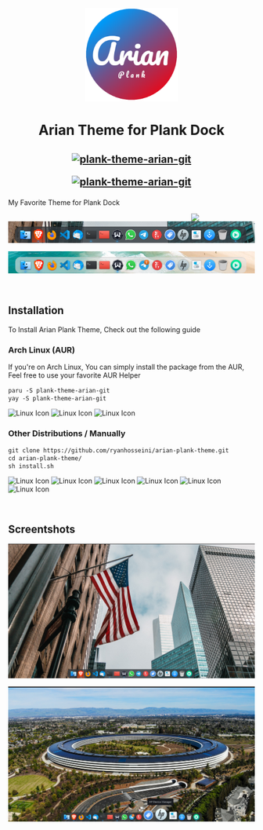 <p align="center">
<a href="https://www.pling.com/p/1911700/" target="_blank"><img src="icon.png" width="190px"></a>

<p>
  <h1 align="center"> Arian Theme for Plank Dock </h1> 
  <h2 align="center">
  
  [![plank-theme-arian-git](https://img.shields.io/aur/version/plank-theme-arian-git?color=1793d1&label=plank-theme-arian-git&logo=arch-linux&style=for-the-badge)](https://aur.archlinux.org/packages/plank-theme-arian-git/)
  
  [![plank-theme-arian-git](https://img.shields.io/aur/maintainer/plank-theme-arian-git?color=1793d1&label=plank-theme-arian-git&logo=arch-linux&style=for-the-badge)](https://aur.archlinux.org/packages/plank-theme-arian-git/)
  
  </h2>



My Favorite Theme for Plank Dock 


<a href="https://www.pling.com/p/1911700/"><img align="right"
    src="https://www.pling.com/stores/media/store_pling/pling-logo.png"
    width='130"' /></a>
    

<a style="display: block" href="https://www.pling.com/p/1911700/"><img
    src="screenshots/screenshot-1.png"
    width='650"' /></a>
    
    
<a style="display: block" href="https://www.pling.com/p/1911700/"><img
    src="screenshots/screenshot-2.png"
    width='650"' /></a>

<br>


## Installation
To Install Arian Plank Theme, Check out the following guide

### Arch Linux (AUR)
If you're on Arch Linux, You can simply install the package from the AUR, Feel free to use your favorite AUR Helper
```Shell
paru -S plank-theme-arian-git
yay -S plank-theme-arian-git
```

![Linux Icon](https://img.shields.io/badge/Arch_Linux-1793D1?style=for-the-badge&logo=arch-linux&logoColor=white)
![Linux Icon](https://img.shields.io/badge/manjaro-35BF5C?style=for-the-badge&logo=manjaro&logoColor=white) 
![Linux Icon](https://img.shields.io/badge/Artix_Linux-10A0CC?style=for-the-badge&logo=artix-linux&logoColor=white) 

### Other Distributions / Manually
```Shell
git clone https://github.com/ryanhosseini/arian-plank-theme.git
cd arian-plank-theme/
sh install.sh 
```

![Linux Icon](https://img.shields.io/badge/Linux-FCC624?style=for-the-badge&logo=linux&logoColor=black) 
![Linux Icon](https://img.shields.io/badge/Debian-A81D33?style=for-the-badge&logo=debian&logoColor=white) 
![Linux Icon](https://img.shields.io/badge/Fedora-294172?style=for-the-badge&logo=fedora&logoColor=white) 
![Linux Icon](https://img.shields.io/badge/Linux_Mint-87CF3E?style=for-the-badge&logo=linux-mint&logoColor=white)
![Linux Icon](https://img.shields.io/badge/Ubuntu-E95420?style=for-the-badge&logo=ubuntu&logoColor=white)
![Linux Icon](https://img.shields.io/badge/Cent%20OS-262577?style=for-the-badge&logo=CentOS&logoColor=white)

<br>


## Screentshots


![screenshot 3](https://github.com/ryanhosseini/arian-plank-theme/blob/main/screenshots/screenshot-3.png)

![screenshot 4](https://github.com/ryanhosseini/arian-plank-theme/blob/main/screenshots/screenshot-4.png)

